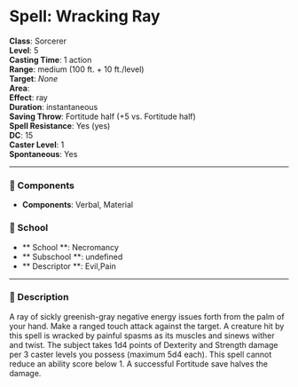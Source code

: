 
# Spell: Wracking Ray
**Class**: Sorcerer  
**Level**: 5  
**Casting Time**: 1 action  
**Range**: medium (100 ft. + 10 ft./level)  
**Target**: _None_  
**Area**:   
**Effect**: ray  
**Duration**: instantaneous  
**Saving Throw**: Fortitude half (+5 vs. Fortitude half)  
**Spell Resistance**: Yes (yes)  
**DC**: 15  
**Caster Level**: 1  
**Spontaneous**: Yes

---

### 🔮 Components
- **Components**: Verbal, Material

### 🏫 School
- ** School **: Necromancy
- ** Subschool **: undefined
- ** Descriptor **: Evil,Pain
---

### 📜 Description
A ray of sickly greenish-gray negative energy issues forth from the palm of your hand. Make a ranged touch attack against the target. A creature hit by this spell is wracked by painful spasms as its muscles and sinews wither and twist. The subject takes 1d4 points of Dexterity and Strength damage per 3 caster levels you possess (maximum 5d4 each). This spell cannot reduce an ability score below 1. A successful Fortitude save halves the damage.
